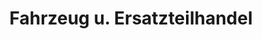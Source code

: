 ---
title: "Fahrzeug u. Ersatzteilhandel"
url: /rossleben-wiehe/fahrzeug-u-ersatzteilhandel/
shop: Autowerkstatt
---
